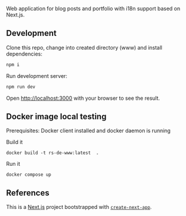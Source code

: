 Web application for blog posts and portfolio with i18n support based on Next.js.

## Development

Clone this repo, change into created directory (www) and install dependencies:

```bash
npm i
```

Run development server:

```bash
npm run dev
```

Open [http://localhost:3000](http://localhost:3000) with your browser to see the result.

## Docker image local testing

Prerequisites: Docker client installed and docker daemon is running

Build it

```
docker build -t rs-de-www:latest  .
```

Run it

```
docker compose up
```

## References

This is a [Next.js](https://nextjs.org/) project bootstrapped with [`create-next-app`](https://github.com/vercel/next.js/tree/canary/packages/create-next-app).
